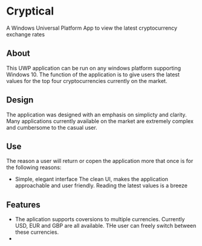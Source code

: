 # Cryptical
A Windows Universal Platform App to view the latest cryptocurrency exchange rates

## About
This UWP application can be run on any windows platform supporting Windows 10.
The function of the application is to give users the latest values for the top four cryptocurrencies currently on the market. 

## Design
The application was designed with an emphasis on simplicty and clarity. Many applications currently available on the market 
are extremely complex and cumbersome to the casual user. 

## Use
The reason a user will return or copen the application more that once is for the following reasons:

* Simple, elegant interface
	The clean UI, makes the application approachable and user friendly. Reading the latest values is a breeze  

## Features
* The aplication supports coversions to multiple currencies. Currently USD, EUR and GBP are all available. THe user can freely switch between these currencies. 
*